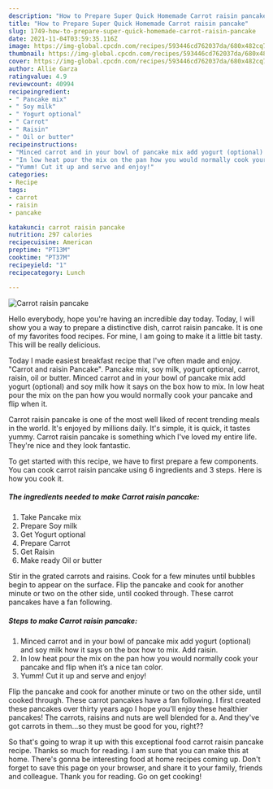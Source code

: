 ```yaml
---
description: "How to Prepare Super Quick Homemade Carrot raisin pancake"
title: "How to Prepare Super Quick Homemade Carrot raisin pancake"
slug: 1749-how-to-prepare-super-quick-homemade-carrot-raisin-pancake
date: 2021-11-04T03:59:35.116Z
image: https://img-global.cpcdn.com/recipes/593446cd762037da/680x482cq70/carrot-raisin-pancake-recipe-main-photo.jpg
thumbnail: https://img-global.cpcdn.com/recipes/593446cd762037da/680x482cq70/carrot-raisin-pancake-recipe-main-photo.jpg
cover: https://img-global.cpcdn.com/recipes/593446cd762037da/680x482cq70/carrot-raisin-pancake-recipe-main-photo.jpg
author: Allie Garza
ratingvalue: 4.9
reviewcount: 40994
recipeingredient:
- " Pancake mix"
- " Soy milk"
- " Yogurt optional"
- " Carrot"
- " Raisin"
- " Oil or butter"
recipeinstructions:
- "Minced carrot and in your bowl of pancake mix add yogurt (optional) and soy milk how it says on the box how to mix. Add raisin."
- "In low heat pour the mix on the pan how you would normally cook your pancake and flip when it’s a nice tan color."
- "Yumm! Cut it up and serve and enjoy!"
categories:
- Recipe
tags:
- carrot
- raisin
- pancake

katakunci: carrot raisin pancake 
nutrition: 297 calories
recipecuisine: American
preptime: "PT13M"
cooktime: "PT37M"
recipeyield: "1"
recipecategory: Lunch

---
```



![Carrot raisin pancake](https://img-global.cpcdn.com/recipes/593446cd762037da/680x482cq70/carrot-raisin-pancake-recipe-main-photo.jpg)

Hello everybody, hope you're having an incredible day today. Today, I will show you a way to prepare a distinctive dish, carrot raisin pancake. It is one of my favorites food recipes. For mine, I am going to make it a little bit tasty. This will be really delicious.

Today I made easiest breakfast recipe that I've often made and enjoy. "Carrot and raisin Pancake". Pancake mix, soy milk, yogurt optional, carrot, raisin, oil or butter. Minced carrot and in your bowl of pancake mix add yogurt (optional) and soy milk how it says on the box how to mix. In low heat pour the mix on the pan how you would normally cook your pancake and flip when it.

Carrot raisin pancake is one of the most well liked of recent trending meals in the world. It's enjoyed by millions daily. It's simple, it is quick, it tastes yummy. Carrot raisin pancake is something which I've loved my entire life. They're nice and they look fantastic.


To get started with this recipe, we have to first prepare a few components. You can cook carrot raisin pancake using 6 ingredients and 3 steps. Here is how you cook it.

<!--inarticleads1-->

##### The ingredients needed to make Carrot raisin pancake:

1. Take  Pancake mix
1. Prepare  Soy milk
1. Get  Yogurt optional
1. Prepare  Carrot
1. Get  Raisin
1. Make ready  Oil or butter


Stir in the grated carrots and raisins. Cook for a few minutes until bubbles begin to appear on the surface. Flip the pancake and cook for another minute or two on the other side, until cooked through. These carrot pancakes have a fan following. 

<!--inarticleads2-->

##### Steps to make Carrot raisin pancake:

1. Minced carrot and in your bowl of pancake mix add yogurt (optional) and soy milk how it says on the box how to mix. Add raisin.
1. In low heat pour the mix on the pan how you would normally cook your pancake and flip when it’s a nice tan color.
1. Yumm! Cut it up and serve and enjoy!


Flip the pancake and cook for another minute or two on the other side, until cooked through. These carrot pancakes have a fan following. I first created these pancakes over thirty years ago I hope you'll enjoy these healthier pancakes! The carrots, raisins and nuts are well blended for a. And they've got carrots in them…so they must be good for you, right?? 

So that's going to wrap it up with this exceptional food carrot raisin pancake recipe. Thanks so much for reading. I am sure that you can make this at home. There's gonna be interesting food at home recipes coming up. Don't forget to save this page on your browser, and share it to your family, friends and colleague. Thank you for reading. Go on get cooking!
